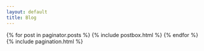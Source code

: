 ```yaml
---
layout: default
title: Blog
---
```


<!-- Posts Index
================================================== -->
<div class="blog-grid-container">
    {% for post in paginator.posts %}
        {% include postbox.html %}
    {% endfor %}
</div>

<!-- Pagination
================================================== -->
<div class="bottompagination">
<span class="navigation" role="navigation">
    {% include pagination.html %}
</span>
</div>